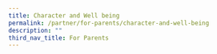```yaml
---
title: Character and Well being
permalink: /partner/for-parents/character-and-well-being
description: ""
third_nav_title: For Parents
---
```


